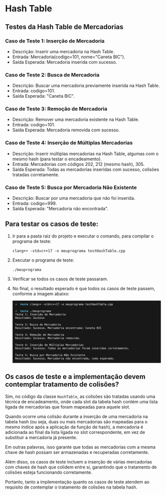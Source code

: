 # Hash Table

## Testes da Hash Table de Mercadorias

### Caso de Teste 1: Inserção de Mercadoria
- Descrição: Inserir uma mercadoria na Hash Table.
- Entrada: Mercadoria(codigo=101, nome="Caneta BIC").
- Saída Esperada: Mercadoria inserida com sucesso.

### Caso de Teste 2: Busca de Mercadoria
- Descrição: Buscar uma mercadoria previamente inserida na Hash Table.
- Entrada: codigo=101.
- Saída Esperada: "Caneta BIC".

### Caso de Teste 3: Remoção de Mercadoria
- Descrição: Remover uma mercadoria existente na Hash Table.
- Entrada: codigo=101.
- Saída Esperada: Mercadoria removida com sucesso.

### Caso de Teste 4: Inserção de Múltiplas Mercadorias
- Descrição: Inserir múltiplas mercadorias na Hash Table, algumas com o mesmo hash (para testar o encadeamento).
- Entrada: Mercadorias com códigos 202, 212 (mesmo hash), 305.
- Saída Esperada: Todas as mercadorias inseridas com sucesso, colisões tratadas corretamente.

### Caso de Teste 5: Busca por Mercadoria Não Existente
- Descrição: Buscar por uma mercadoria que não foi inserida.
- Entrada: codigo=999.
- Saída Esperada: "Mercadoria não encontrada".


## Para testar os casos de teste:

1. Ir para a pasta raiz do projeto e executar o comando, para compilar o programa de teste:

    ```
    clang++ -std=c++17 -o meuprograma testHashTable.cpp
    ```

2. Executar o programa de teste:

    ```
    ./meuprograma
    ```

3. Verificar se todos os casos de teste passaram.

4. No final, o resultado esperado é que todos os casos de teste passem, conforme a imagem abaixo:

    ![Alt text](./assets/resultado.png)


## Os casos de teste e a implementação devem contemplar tratamento de colisões?


Sim, no código da classe `HashTable`, as colisões são tratadas usando uma técnica de encadeamento, onde cada slot da tabela hash contém uma lista ligada de mercadorias que foram mapeadas para aquele slot. 

Quando ocorre uma colisão durante a inserção de uma mercadoria na tabela hash (ou seja, duas ou mais mercadorias são mapeadas para o mesmo índice após a aplicação da função de hash), a mercadoria é adicionada ao final da lista ligada no slot correspondente, em vez de substituir a mercadoria já presente. 

Em outras palavras, isso garante que todas as mercadorias com a mesma chave de hash possam ser armazenadas e recuperadas corretamente.

Além disso, os casos de teste incluem a inserção de várias mercadorias com chaves de hash que colidem entre si, garantindo que o tratamento de colisões esteja funcionando corretamente.

Portanto, tanto a implementação quanto os casos de teste atendem ao requisito de contemplar o tratamento de colisões na tabela hash.